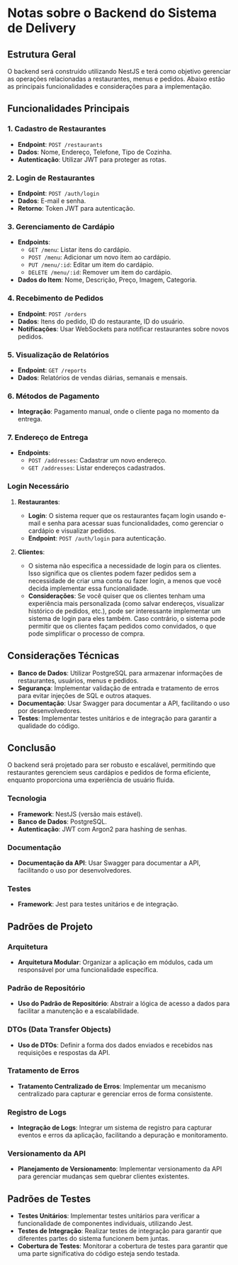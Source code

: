 # Notas sobre o Backend do Sistema de Delivery

## Estrutura Geral
O backend será construído utilizando NestJS e terá como objetivo gerenciar as operações relacionadas a restaurantes, menus e pedidos. Abaixo estão as principais funcionalidades e considerações para a implementação.

## Funcionalidades Principais

### 1. Cadastro de Restaurantes
- **Endpoint**: `POST /restaurants`
- **Dados**: Nome, Endereço, Telefone, Tipo de Cozinha.
- **Autenticação**: Utilizar JWT para proteger as rotas.

### 2. Login de Restaurantes
- **Endpoint**: `POST /auth/login`
- **Dados**: E-mail e senha.
- **Retorno**: Token JWT para autenticação.

### 3. Gerenciamento de Cardápio
- **Endpoints**:
  - `GET /menu`: Listar itens do cardápio.
  - `POST /menu`: Adicionar um novo item ao cardápio.
  - `PUT /menu/:id`: Editar um item do cardápio.
  - `DELETE /menu/:id`: Remover um item do cardápio.
- **Dados do Item**: Nome, Descrição, Preço, Imagem, Categoria.

### 4. Recebimento de Pedidos
- **Endpoint**: `POST /orders`
- **Dados**: Itens do pedido, ID do restaurante, ID do usuário.
- **Notificações**: Usar WebSockets para notificar restaurantes sobre novos pedidos.

### 5. Visualização de Relatórios
- **Endpoint**: `GET /reports`
- **Dados**: Relatórios de vendas diárias, semanais e mensais.

### 6. Métodos de Pagamento
- **Integração**: Pagamento manual, onde o cliente paga no momento da entrega.

### 7. Endereço de Entrega
- **Endpoints**:
  - `POST /addresses`: Cadastrar um novo endereço.
  - `GET /addresses`: Listar endereços cadastrados.

### Login Necessário

1. **Restaurantes**:
   - **Login**: O sistema requer que os restaurantes façam login usando e-mail e senha para acessar suas funcionalidades, como gerenciar o cardápio e visualizar pedidos.
   - **Endpoint**: `POST /auth/login` para autenticação.

2. **Clientes**:
   - O sistema não especifica a necessidade de login para os clientes. Isso significa que os clientes podem fazer pedidos sem a necessidade de criar uma conta ou fazer login, a menos que você decida implementar essa funcionalidade.
   - **Considerações**: Se você quiser que os clientes tenham uma experiência mais personalizada (como salvar endereços, visualizar histórico de pedidos, etc.), pode ser interessante implementar um sistema de login para eles também. Caso contrário, o sistema pode permitir que os clientes façam pedidos como convidados, o que pode simplificar o processo de compra.

## Considerações Técnicas
- **Banco de Dados**: Utilizar PostgreSQL para armazenar informações de restaurantes, usuários, menus e pedidos.
- **Segurança**: Implementar validação de entrada e tratamento de erros para evitar injeções de SQL e outros ataques.
- **Documentação**: Usar Swagger para documentar a API, facilitando o uso por desenvolvedores.
- **Testes**: Implementar testes unitários e de integração para garantir a qualidade do código.

## Conclusão
O backend será projetado para ser robusto e escalável, permitindo que restaurantes gerenciem seus cardápios e pedidos de forma eficiente, enquanto proporciona uma experiência de usuário fluida.

### Tecnologia
- **Framework**: NestJS (versão mais estável).
- **Banco de Dados**: PostgreSQL.
- **Autenticação**: JWT com Argon2 para hashing de senhas.

### Documentação
- **Documentação da API**: Usar Swagger para documentar a API, facilitando o uso por desenvolvedores.

### Testes
- **Framework**: Jest para testes unitários e de integração.

## Padrões de Projeto

### Arquitetura
- **Arquitetura Modular**: Organizar a aplicação em módulos, cada um responsável por uma funcionalidade específica.

### Padrão de Repositório
- **Uso do Padrão de Repositório**: Abstrair a lógica de acesso a dados para facilitar a manutenção e a escalabilidade.

### DTOs (Data Transfer Objects)
- **Uso de DTOs**: Definir a forma dos dados enviados e recebidos nas requisições e respostas da API.

### Tratamento de Erros
- **Tratamento Centralizado de Erros**: Implementar um mecanismo centralizado para capturar e gerenciar erros de forma consistente.

### Registro de Logs
- **Integração de Logs**: Integrar um sistema de registro para capturar eventos e erros da aplicação, facilitando a depuração e monitoramento.

### Versionamento da API
- **Planejamento de Versionamento**: Implementar versionamento da API para gerenciar mudanças sem quebrar clientes existentes.

## Padrões de Testes
- **Testes Unitários**: Implementar testes unitários para verificar a funcionalidade de componentes individuais, utilizando Jest.
- **Testes de Integração**: Realizar testes de integração para garantir que diferentes partes do sistema funcionem bem juntas.
- **Cobertura de Testes**: Monitorar a cobertura de testes para garantir que uma parte significativa do código esteja sendo testada.